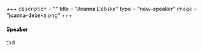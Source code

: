 +++
description = ""
title = "Joanna Debska"
type = "new-speaker"
image = "joanna-debska.png"
+++
#### Speaker

tbd